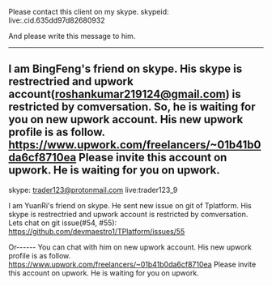 Please contact this client on my skype.
skypeid: live:.cid.635dd97d82680932

And please write this message to him.

-----------------------------------------------------------------------------------------------------------------
I am BingFeng's friend on skype.
His skype is restrectried and upwork account(roshankumar219124@gmail.com) is restricted by comversation.
So, he is waiting for you on new upwork account.
His new upwork profile is as follow.
https://www.upwork.com/freelancers/~01b41b0da6cf8710ea
Please invite this account on upwork.
He is waiting for you on upwork.
-----------------------------------------------------------------------------------------------------------------


skype:  trader123@protonmail.com
	live:trader123_9

I am YuanRi's friend on skype.
He sent new issue on git of Tplatform.
His skype is restrectried and upwork account is restricted by comversation.
Lets chat on git issue(#54, #55):
https://github.com/devmaestro1/TPlatform/issues/55

Or------
You can chat with him on new upwork account.
His new upwork profile is as follow.
https://www.upwork.com/freelancers/~01b41b0da6cf8710ea
Please invite this account on upwork.
He is waiting for you on upwork.
